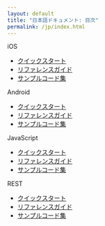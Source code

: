 ```yaml
---
layout: default
title: "日本語ドキュメント: 目次"
permalink: /jp/index.html
---
```

<div class="platforms">

<div class="platforms ios">
<p class="title">iOS</p>
<ul>
<li><a href="jp/ios/quick-start.html">クイックスタート</a></li>
<li><a href="jp/ios/guide.html">リファレンスガイド</a></li>
<li><a href="jp/ios/snippets-and-samples.html">サンプルコード集</a></li>
</ul>
</div>

<div class="platforms android">
<p class="title">Android</p>
<ul>
<li><a href="jp/android/quick-start.html">クイックスタート</a></li>
<li><a href="jp/android/guide.html">リファレンスガイド</a></li>
<li><a href="jp/android/snippets-and-samples.html">サンプルコード集</a></li>
</ul>
</div>

<div class="platforms js">
<p class="title">JavaScript</p>
<ul>
<li><a href="jp/js/quick-start.html">クイックスタート</a></li>
<li><a href="jp/js/guide.html">リファレンスガイド</a></li>
<li><a href="jp/js/snippets-and-samples.html">サンプルコード集</a></li>
</ul>
</div>

<div class="platforms rest">
<p class="title">REST</p>
<ul>
<li><a href="jp/rest/quick-start.html">クイックスタート</a></li>
<li><a href="jp/rest/guide.html">リファレンスガイド</a></li>
<li><a href="jp/rest/snippets-and-samples.html">サンプルコード集</a></li>
</ul>
</div>

</div>
